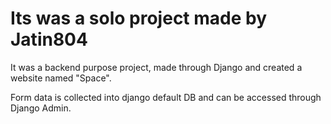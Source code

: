<h1> Its was a solo project made by Jatin804 </h1>
<p>It was a backend purpose project, made through Django and created a website named "Space".</p>
<p>Form data is collected into django default DB and can be accessed through Django Admin.</p>


<img scr="https://github.com/Jatin804/Projects/assets/146949850/7b736ac9-32d1-426b-95ca-7cf894949873">
<img scr="https://github.com/Jatin804/Projects/assets/146949850/070623a8-f37c-44ad-904c-9ecfb6690ca9">
<img scr="https://github.com/Jatin804/Projects/assets/146949850/d44be66f-74ac-4145-a973-8908d4c4682f">
<img scr="https://github.com/Jatin804/Projects/assets/146949850/ac279a91-55b7-4352-9e96-363832d10292">
<img scr="https://github.com/Jatin804/Projects/assets/146949850/f54752b5-7352-48a6-b88d-bd83293f8e42">
<img scr="https://github.com/Jatin804/Projects/assets/146949850/0181cb11-f62f-4fec-b92c-893d25695610">
<img scr="https://github.com/Jatin804/Projects/assets/146949850/b8daa585-3b53-4580-a100-c77a664301d4">
<img scr="https://github.com/Jatin804/Projects/assets/146949850/51d07203-5de6-40ef-8f4c-d6514a6b7b33">


